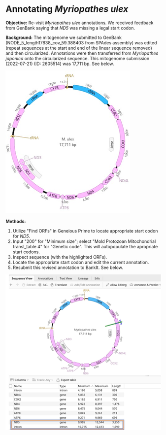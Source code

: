 
# Annotating *Myriopathes ulex*

**Objective:** Re-visit *Myriopathes ulex* annotations. We received feedback from GenBank saying that *ND5* was missing a legal start codon.

**Background:** The mitogenome we submitted to GenBank (NODE_5_length17838_cov_59.388403 from SPAdes assembly) was edited (repeat sequences at the start and end of the linear sequence removed) and then circularized. Annotations were then transferred from *Myriopathes japonica* onto the circularized sequence. This mitogenome submission (2022-07-21) (ID: 2605514) was 17,711 bp. See below.

![Myriopathes ulex](M_ulex_it1.jpg)

**Methods:** 
1. Utilize "Find ORFs" in Geneious Prime to locate appropriate start codon for *ND5*. 
2. Input "200" for "Minimum size"; select "Mold Protozoan Mitochondrial transl_table 4" for "Genetic code". This will autopopulate the apropriate start codons.
3. Inspect sequence (with the highlighted ORFs).
4. Locate the appropriate start codon and edit the current annotation.
5. Resubmit this revised annotation to BankIt. See below.

![Myriopathes ulex revised](M_ulex_revised.jpeg)
